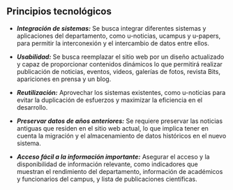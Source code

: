 ## Principios tecnológicos

- ***Integración de sistemas:*** Se busca integrar diferentes sistemas y aplicaciones del departamento, como u-noticias, ucampus y u-papers, para permitir la interconexión y el intercambio de datos entre ellos.

- ***Usabilidad:*** Se busca reemplazar el sitio web por un diseño actualizado y capaz de proporcionar contenidos dinámicos lo que permitirá realizar publicación de noticias, eventos, videos, galerías de fotos, revista Bits, apariciones en prensa y un blog.

- ***Reutilización:*** Aprovechar los sistemas existentes, como u-noticias para evitar la duplicación de esfuerzos y maximizar la eficiencia en el desarrollo.

- ***Preservar datos de años anteriores:*** Se requiere preservar las noticias antiguas que residen en el sitio web actual, lo que implica tener en cuenta la migración y el almacenamiento de datos históricos en el nuevo sistema.

- ***Acceso fácil a la información importante:*** Asegurar el acceso y la disponibilidad de información relevante, como indicadores que muestran el rendimiento del departamento, información de académicos y funcionarios del campus, y lista de publicaciones científicas.